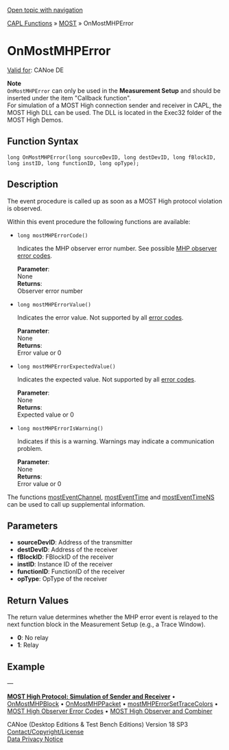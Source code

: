 [Open topic with navigation](../../../../../CANoeDEFamily.htm#Topics/CAPLFunctions/MOST/EventProcedures/CAPLfunctionOnMOSTMHPError.md)

[CAPL Functions](../../CAPLfunctions.md) » [MOST](../CAPLfunctionsMOSTOverview.md) » OnMostMHPError

# OnMostMHPError

[Valid for](../../../Shared/FeatureAvailability.md): CANoe DE

**Note**  
`OnMostMHPError` can only be used in the **Measurement Setup** and should be inserted under the item "Callback function".  
For simulation of a MOST High connection sender and receiver in CAPL, the MOST High DLL can be used. The DLL is located in the Exec32 folder of the MOST High Demos.

## Function Syntax

```plaintext
long OnMostMHPError(long sourceDevID, long destDevID, long fBlockID, long instID, long functionID, long opType);
```

## Description

The event procedure is called up as soon as a MOST High protocol violation is observed.

Within this event procedure the following functions are available:

- `long mostMHPErrorCode()`

  Indicates the MHP observer error number. See possible [MHP observer error codes](../CAPLfunctionsMOSTHighObserverErrorCodes.md).

  **Parameter**:  
  None  
  **Returns**:  
  Observer error number

- `long mostMHPErrorValue()`

  Indicates the error value. Not supported by all [error codes](../CAPLfunctionsMOSTHighObserverErrorCodes.md).

  **Parameter**:  
  None  
  **Returns**:  
  Error value or 0

- `long mostMHPErrorExpectedValue()`

  Indicates the expected value. Not supported by all [error codes](../CAPLfunctionsMOSTHighObserverErrorCodes.md).

  **Parameter**:  
  None  
  **Returns**:  
  Expected value or 0

- `long mostMHPErrorIsWarning()`

  Indicates if this is a warning. Warnings may indicate a communication problem.

  **Parameter**:  
  None  
  **Returns**:  
  Error value or 0

The functions [mostEventChannel](../Functions/CAPLfunctionMOSTEvent.md), [mostEventTime](../Functions/CAPLfunctionMOSTEvent.md) and [mostEventTimeNS](../Functions/CAPLfunctionMOSTEvent.md) can be used to call up supplemental information.

## Parameters

- **sourceDevID**: Address of the transmitter
- **destDevID**: Address of the receiver
- **fBlockID**: FBlockID of the receiver
- **instID**: Instance ID of the receiver
- **functionID**: FunctionID of the receiver
- **opType**: OpType of the receiver

## Return Values

The return value determines whether the MHP error event is relayed to the next function block in the Measurement Setup (e.g., a Trace Window).

- **0**: No relay
- **1**: Relay

## Example

—

[**MOST High Protocol: Simulation of Sender and Receiver**](../../../CANoeCANalyzer/MOST/MOSTHighProtocolSimulation.md) • [OnMostMHPBlock](CAPLfunctionOnMOSTMHPBlock.md) • [OnMostMHPPacket](CAPLfunctionOnMOSTMHPPacket.md) • [mostMHPErrorSetTraceColors](../Functions/CAPLfunctionMOSTMHPErrorSetTraceColors.md) • [MOST High Observer Error Codes](../CAPLfunctionsMOSTHighObserverErrorCodes.md) • [MOST High Observer and Combiner](../CAPLfunctionsMOSTHighObserverCombiner.md)

CANoe (Desktop Editions & Test Bench Editions) Version 18 SP3  
[Contact/Copyright/License](../../../Shared/ContactCopyrightLicense.md)  
[Data Privacy Notice](https://www.vector.com/int/en/company/get-info/privacy-policy/)
